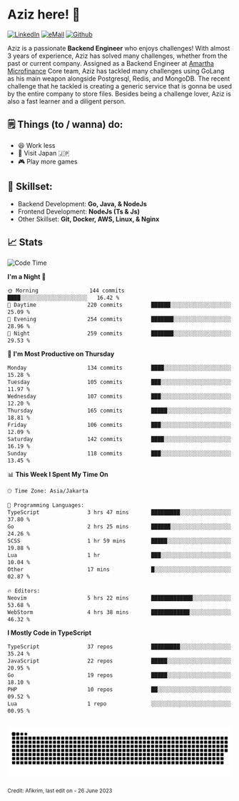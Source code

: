 # Aziz here! 👋

[![LinkedIn](https://img.shields.io/static/v1?message=afikrim&logo=linkedin&label=&color=0077B5&logoColor=white&labelColor=&style=for-the-badge)](https://www.linkedin.com/in/afikrim)
[![eMail](https://img.shields.io/static/v1?message=afikrim10@gmail.com&logo=gmail&label=&color=D14836&logoColor=white&labelColor=&style=for-the-badge)](mailto:afikrim10@gmail.com)
[![Github](https://komarev.com/ghpvc/?username=afikrim&label=Visitors&style=for-the-badge)](https://www.github.com/afikrim)

<!--Introduction-->
Aziz is a passionate **Backend Engineer** who enjoys challenges! With almost 3 years of experience, Aziz has solved many challenges, whether from the past or current company. Assigned as a Backend Engineer at [Amartha Microfinance](https://amartha.com) Core team, Aziz has tackled many challenges using GoLang as his main weapon alongside Postgresql, Redis, and MongoDB. The recent challenge that he tackled is creating a generic service that is gonna be used by the entire company to store files. Besides being a challenge lover, Aziz is also a fast learner and a diligent person.

<!--Things TODO-->
## 🗒️ Things (to / wanna) do:

- 😆 Work less
- 🚀 Visit Japan 🇯🇵
- 🎮 Play more games

<!--Skillset-->
## 🏅 Skillset:

- Backend Development: **Go, Java, & NodeJs**
- Frontend Development: **NodeJs (Ts & Js)**
- Other Skillset: **Git, Docker, AWS, Linux, & Nginx**

## 📈 Stats  

<!--START_SECTION:waka-->
![Code Time](http://img.shields.io/badge/Code%20Time-1%2C100%20hrs%2035%20mins-blue)

**I'm a Night 🦉** 

```text
🌞 Morning                144 commits         ████░░░░░░░░░░░░░░░░░░░░░   16.42 % 
🌆 Daytime                220 commits         ██████░░░░░░░░░░░░░░░░░░░   25.09 % 
🌃 Evening                254 commits         ███████░░░░░░░░░░░░░░░░░░   28.96 % 
🌙 Night                  259 commits         ███████░░░░░░░░░░░░░░░░░░   29.53 % 
```
📅 **I'm Most Productive on Thursday** 

```text
Monday                   134 commits         ████░░░░░░░░░░░░░░░░░░░░░   15.28 % 
Tuesday                  105 commits         ███░░░░░░░░░░░░░░░░░░░░░░   11.97 % 
Wednesday                107 commits         ███░░░░░░░░░░░░░░░░░░░░░░   12.20 % 
Thursday                 165 commits         █████░░░░░░░░░░░░░░░░░░░░   18.81 % 
Friday                   106 commits         ███░░░░░░░░░░░░░░░░░░░░░░   12.09 % 
Saturday                 142 commits         ████░░░░░░░░░░░░░░░░░░░░░   16.19 % 
Sunday                   118 commits         ███░░░░░░░░░░░░░░░░░░░░░░   13.45 % 
```


📊 **This Week I Spent My Time On** 

```text
🕑︎ Time Zone: Asia/Jakarta

💬 Programming Languages: 
TypeScript               3 hrs 47 mins       █████████░░░░░░░░░░░░░░░░   37.80 % 
Go                       2 hrs 25 mins       ██████░░░░░░░░░░░░░░░░░░░   24.26 % 
SCSS                     1 hr 59 mins        █████░░░░░░░░░░░░░░░░░░░░   19.88 % 
Lua                      1 hr                ███░░░░░░░░░░░░░░░░░░░░░░   10.04 % 
Other                    17 mins             █░░░░░░░░░░░░░░░░░░░░░░░░   02.87 % 

🔥 Editors: 
Neovim                   5 hrs 22 mins       █████████████░░░░░░░░░░░░   53.68 % 
WebStorm                 4 hrs 38 mins       ████████████░░░░░░░░░░░░░   46.32 % 
```

**I Mostly Code in TypeScript** 

```text
TypeScript               37 repos            █████████░░░░░░░░░░░░░░░░   35.24 % 
JavaScript               22 repos            █████░░░░░░░░░░░░░░░░░░░░   20.95 % 
Go                       19 repos            █████░░░░░░░░░░░░░░░░░░░░   18.10 % 
PHP                      10 repos            ██░░░░░░░░░░░░░░░░░░░░░░░   09.52 % 
Lua                      1 repo              ░░░░░░░░░░░░░░░░░░░░░░░░░   00.95 % 
```




<!--END_SECTION:waka-->


<br clear="both">

<div align="center">
  <img src="https://raw.githubusercontent.com/afikrim/afikrim/output/snake.svg" alt="Snake animation" />
</div>


<sub>Credit: Afikrim, last edit on - 26 June 2023</sub>
